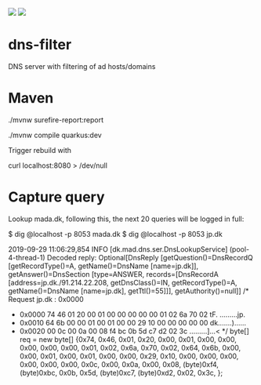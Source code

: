 ![](https://github.com/jskov/dns-filter/workflows/Build%20and%20test/badge.svg)
![](https://github.com/jskov/dns-filter/.github/workflows/run-tests.yml/badge.svg)
# dns-filter
DNS server with filtering of ad hosts/domains


# Maven

./mvnw surefire-report:report

./mvnw compile quarkus:dev

Trigger rebuild with

curl localhost:8080 > /dev/null

# Capture query

Lookup mada.dk, following this, the next 20 queries will be logged in full:

$ dig @localhost -p 8053 mada.dk
$ dig @localhost -p 8053 jp.dk

2019-09-29 11:06:29,854 INFO  [dk.mad.dns.ser.DnsLookupService] (pool-4-thread-1) Decoded reply: Optional[DnsReply [getQuestion()=DnsRecordQ [getRecordType()=A, getName()=DnsName [name=jp.dk]], getAnswer()=DnsSection [type=ANSWER, records=[DnsRecordA [address=jp.dk./91.214.22.208, getDnsClass()=IN, getRecordType()=A, getName()=DnsName [name=jp.dk], getTtl()=55]]], getAuthority()=null]]
/* Request jp.dk : 0x0000
 * 0x0000 74 46 01 20 00 01 00 00  00 00 00 01 02 6a 70 02 tF. .........jp.
 * 0x0010 64 6b 00 00 01 00 01 00  00 29 10 00 00 00 00 00 dk.......)......
 * 0x0020 00 0c 00 0a 00 08 f4 bc  0b 5d c7 d2 02 3c       .........]...<
 */
byte[] req = new byte[] {0x74, 0x46, 0x01, 0x20, 0x00, 0x01, 0x00, 0x00, 0x00, 0x00, 0x00, 0x01, 0x02, 0x6a, 0x70, 0x02, 0x64, 0x6b, 0x00, 0x00, 0x01, 0x00, 0x01, 0x00, 0x00, 0x29, 0x10, 0x00, 0x00, 0x00, 0x00, 0x00, 0x00, 0x0c, 0x00, 0x0a, 0x00, 0x08, (byte)0xf4, (byte)0xbc, 0x0b, 0x5d, (byte)0xc7, (byte)0xd2, 0x02, 0x3c, };
